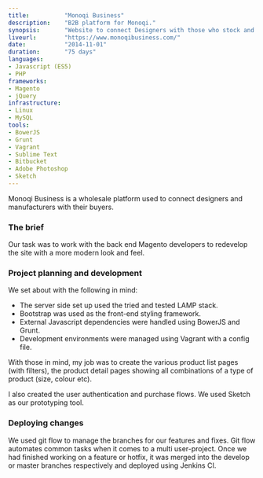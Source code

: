 ```yaml
---
title: 			"Monoqi Business"
description:	"B2B platform for Monoqi."
synopsis:		"Website to connect Designers with those who stock and sell their products."
liveurl:		"https://www.monoqibusiness.com/"
date:			"2014-11-01"
duration:		"75 days"
languages: 		
- Javascript (ES5)
- PHP
frameworks:
- Magento
- jQuery
infrastructure:
- Linux
- MySQL
tools:
- BowerJS
- Grunt
- Vagrant
- Sublime Text
- Bitbucket
- Adobe Photoshop
- Sketch
---
```


Monoqi Business is a wholesale platform used to connect designers and manufacturers with their buyers.

### The brief
Our task was to work with the back end Magento developers to redevelop the site with a more modern look and feel. 

### Project planning and development
We set about with the following in mind:

- The server side set up used the tried and tested LAMP stack.
- Bootstrap was used as the front-end styling framework.
- External Javascript dependencies were handled using BowerJS and Grunt.
- Development environments were managed using Vagrant with a config file.

With those in mind, my job was to create the various product list pages (with filters), the product detail pages showing all combinations of a type of product (size, colour etc). 

I also created the user authentication and purchase flows. We used Sketch as our prototyping tool.

### Deploying changes
We used git flow to manage the branches for our features and fixes. Git flow automates common tasks when it comes to a multi user-project. Once we had finished working on a feature or hotfix, it was merged into the develop or master branches respectively and deployed using Jenkins CI.